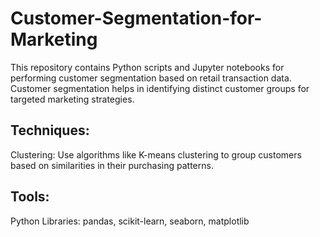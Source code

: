 # Customer-Segmentation-for-Marketing

This repository contains Python scripts and Jupyter notebooks for performing customer segmentation based on retail transaction data. Customer segmentation helps in identifying distinct customer groups for targeted marketing strategies.

## Techniques:

Clustering: Use algorithms like K-means clustering to group customers based on similarities in their purchasing patterns.

## Tools:

Python Libraries: pandas, scikit-learn, seaborn, matplotlib
